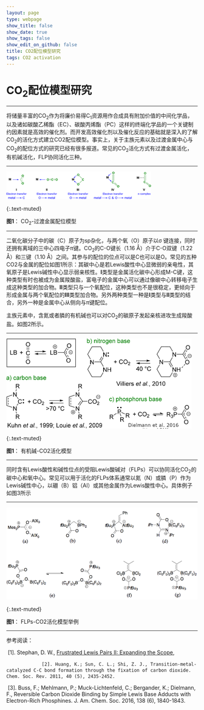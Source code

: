 ```yaml
---
layout: page
type: webpage
show_title: false
show_date: true
show_tags: false
show_edit_on_github: false
title: CO2配位模型研究
tags: CO2 activation
---
```




# CO<sub>2</sub>配位模型研究

-----

将储量丰富的CO<sub>2</sub>作为将廉价易得C<sub>1</sub>资源用作合成具有附加价值的中间化学品，以及诸如碳酸乙稀酯（EC）、碳酸丙烯酯（PC）这样的终端化学品的一个关键制约因素就是高效的催化剂。而开发高效催化剂以及催化反应的基础就是深入的了解CO<sub>2</sub>的活化方式建立CO2配位模型。事实上，关于主族元素以及过渡金属中心与CO<sub>2</sub>的配位方式的研究已经有很多报道。常见的CO<sub>2</sub>活化方式有过渡金属活化，有机碱活化，FLP协同活化三种。

-----

<img src="/assets/images/upload/2020-06-04-%E9%87%91%E5%B1%9E-CO2%E9%85%8D%E4%BD%8D%E6%A8%A1%E5%9E%8B.assets/image-20200604162129098.png" alt="image-20200604162129098" style="zoom:80%;" />

{:.text-muted}

**图1**： CO<sub>2</sub>-过渡金属配位模型

------

二氧化碳分子中的碳（C）原子为sp杂化，与两个氧（O）原子以σ  键连接，同时还拥有离域的三中心四电子π键。CO<sub>2</sub>的C-O键长（1.16 Å）介于C-O双键（1.22 Å）和三键（1.10 Å）之间。其参与的配位的位点可以是C也可以是O。常见的五种CO2与金属的配位如图1所示：其碳中心是若Lewis酸性中心显微弱的亲电性，其氧原子是Lewis碱性中心显示弱亲核性。**I**类型是金属活化碳中心形成M-C键，这种类型有时也被成为金属羧酸盐，富电子的金属中心可以通过像碳中心转移电子生成这种类型的加合物。**II**类型只与一个氧配位，这种类型也不是很稳定，更倾向于形成金属与两个氧配位的**III**类型加合物。另外两种类型一种是**I**类型与**II**类型的结合，另外一种是金属中心从侧向与π键配位。

主族元素中，含氮或者膦的有机碱也可以对CO<sub>2</sub>的碳原子发起亲核进攻生成羧酸盐。如图2所示。

-----



<img src="/assets/images/upload/2020-06-04-%E9%87%91%E5%B1%9E-CO2%E9%85%8D%E4%BD%8D%E6%A8%A1%E5%9E%8B.assets/image-20200604164710252.png" alt="image-20200604164710252" style="zoom: 50%;" />

{:.text-muted}

**图1**： 有机碱-CO2活化模型

-----

同时含有Lewis酸性和碱性位点的受阻Lewis酸碱对（FLPs）可以协同活化CO<sub>2</sub>的碳中心和氧中心。常见可以用于活化的FLPs体系通常以氮（N）或膦（P）作为Lewis碱性中心，以硼（B）铝（Al）或其他金属作为Lewis酸性中心。具体例子如图3所示

-----

<img src="/assets/images/upload/2020-06-04-%E9%87%91%E5%B1%9E-CO2%E9%85%8D%E4%BD%8D%E6%A8%A1%E5%9E%8B.assets/image-20200604165831098.png" alt="image-20200604165831098" style="zoom: 67%;" />

{:.text-muted}

**图1**： FLPs-CO2活化模型举例

-----

参考阅读：

​				   [1]. Stephan, D. W., [Frustrated Lewis Pairs II: Expanding the Scope](https://www.springer.com/gp/book/9783642377587), 

  				 [2]. Huang, K.; Sun, C. L.; Shi, Z. J., Transition-metal-catalyzed C-C bond formation through the fixation of carbon dioxide. Chem. Soc. Rev. 2011, 40 (5), 2435-2452.

​			 	  [3].  Buss, F.; Mehlmann, P.; Muck-Lichtenfeld, C.; Bergander, K.; Dielmann, F., Reversible Carbon Dioxide Binding by Simple Lewis Base Adducts with Electron-Rich Phosphines. J. Am. Chem. Soc. 2016, 138 (6), 1840-1843.